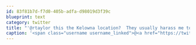 ```yaml
---
id: 83f81b7d-f7d0-405b-adfa-d98019d3f39c
blueprint: text
category: twitter
title: "'@rtaylor this the Kelowna location?  They usually harass me to the point of annoyance at that one."
caption: '<span class="username username_linked">@<a href="https://twitter.com/rtaylor" title="Elon Musk">rtaylor</a></span> this the Kelowna location?  They usually harass me to the point of annoyance at that one.'
---
```

